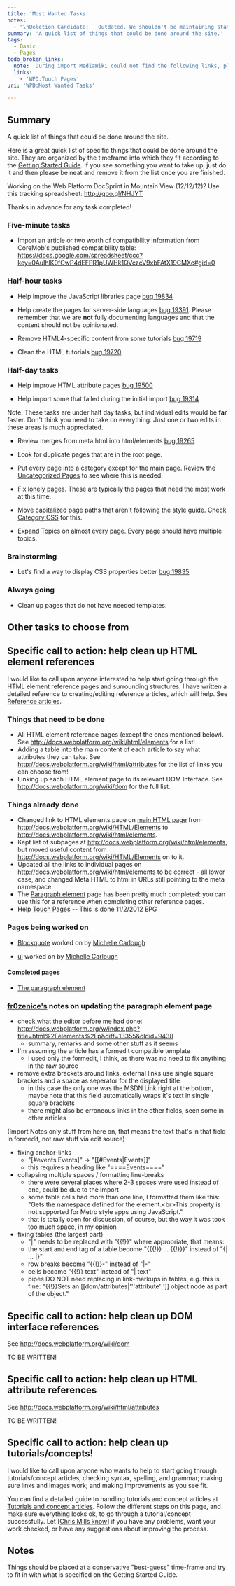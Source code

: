 ```yaml
---
title: 'Most Wanted Tasks'
notes:
  - "\nDeletion Candidate:   Outdated. We shouldn't be maintaining static lists like this with the new project management system in place.\n\n"
summary: 'A quick list of things that could be done around the site.'
tags:
  - Basic
  - Pages
todo_broken_links:
  note: 'During import MediaWiki could not find the following links, please fix and adjust this list.'
  links:
    - 'WPD:Touch Pages'
uri: 'WPD:Most Wanted Tasks'

---
```

## Summary

A quick list of things that could be done around the site.

Here is a great quick list of specific things that could be done around the site. They are organized by the timeframe into which they fit according to the [Getting Started Guide](/WPD:Getting_Started). If you see something you want to take up, just do it and then please be neat and remove it from the list once you are finished.

Working on the Web Platform DocSprint in Mountain View (12/12/12)? Use this tracking spreadsheet: <http://goo.gl/NHJYT>

Thanks in advance for any task completed!

### Five-minute tasks

-   Import an article or two worth of compatibility information from CoreMob's published compatibility table: <https://docs.google.com/spreadsheet/ccc?key=0AuIhlK0fCwP4dEFPR1pUWHk1QVczcV9xbFAtX19CMXc#gid=0>

### Half-hour tasks

-   Help improve the JavaScript libraries page [bug 19834](https://www.w3.org/Bugs/Public/show_bug.cgi?id=19834)

-   Help create the pages for server-side languages [bug 19391](https://www.w3.org/Bugs/Public/show_bug.cgi?id=19391). Please remember that we are **not** fully documenting languages and that the content should not be opinionated.

-   Remove HTML4-specific content from some tutorials [bug 19719](https://www.w3.org/Bugs/Public/show_bug.cgi?id=19719)

-   Clean the HTML tutorials [bug 19720](https://www.w3.org/Bugs/Public/show_bug.cgi?id=19720)

### Half-day tasks

-   Help improve HTML attribute pages [bug 19500](https://www.w3.org/Bugs/Public/show_bug.cgi?id=19500)

-   Help import some that failed during the initial import [bug 19314](https://www.w3.org/Bugs/Public/show_bug.cgi?id=19314)

Note: These tasks are under half day tasks, but individual edits would be **far** faster. Don't think you need to take on everything. Just one or two edits in these areas is much appreciated.

-   Review merges from meta:html into html/elements [bug 19265](https://www.w3.org/Bugs/Public/show_bug.cgi?id=19265)

-   Look for duplicate pages that are in the root page.

-   Put every page into a category except for the main page. Review the [Uncategorized Pages](/Special:UncategorizedPages) to see where this is needed.

-   Fix [lonely pages](http://docs.webplatform.org/w/index.php?title=Special:LonelyPages&limit=500&offset=0). These are typically the pages that need the most work at this time.

-   Move capitalized page paths that aren't following the style guide. Check [Category:CSS](/Category:CSS) for this.

-   Expand Topics on almost every page. Every page should have multiple topics.

### Brainstorming

-   Let's find a way to display CSS properties better [bug 19835](https://www.w3.org/Bugs/Public/show_bug.cgi?id=19835)

### Always going

-   Clean up pages that do not have needed templates.

## Other tasks to choose from

## Specific call to action: help clean up HTML element references

I would like to call upon anyone interested to help start going through the HTML element reference pages and surrounding structures. I have written a detailed reference to creating/editing reference articles, which will help. See [Reference articles](/WPD:Content/Reference_articles).

### Things that need to be done

-   All HTML element reference pages (except the ones mentioned below). See <http://docs.webplatform.org/wiki/html/elements> for a list!
-   Adding a table into the main content of each article to say what attributes they can take. See <http://docs.webplatform.org/wiki/html/attributes> for the list of links you can choose from!
-   Linking up each HTML element page to its relevant DOM Interface. See <http://docs.webplatform.org/wiki/dom> for the full list.

### Things already done

-   Changed link to HTML elements page on [main HTML page](/html) from <http://docs.webplatform.org/wiki/HTML/Elements> to <http://docs.webplatform.org/wiki/html/elements>.
-   Kept list of subpages at <http://docs.webplatform.org/wiki/html/elements>, but moved useful content from <http://docs.webplatform.org/wiki/HTML/Elements> on to it.
-   Updated all the links to individual pages on <http://docs.webplatform.org/wiki/html/elements> to be correct - all lower case, and changed Meta:HTML to html in URLs still pointing to the meta namespace.
-   The [Paragraph element](/html/elements/p) page has been pretty much completed: you can use this for a reference when completing other reference pages.
-   Help [Touch Pages](/w/index.php?title=WPD:Touch_Pages&action=edit&redlink=1) -- This is done 11/2/2012 EPG

### Pages being worked on

-   [Blockquote](/html/elements/blockquote) worked on by [Michelle Carlough](/User:Michistar)

-   [ul](/html/elements/ul) worked on by [Michelle Carlough](/User:Michistar)

#### Completed pages

-   [The paragraph element](/html/elements/p)

### [fr0zenice's](/User:Frozenice) notes on updating the paragraph element page

-   check what the editor before me had done: <http://docs.webplatform.org/w/index.php?title=html%2Felements%2Fp&diff=13355&oldid=9438>
    -   summary, remarks and some other stuff as it seems
-   I'm assuming the article has a formedit compatible template
    -   I used only the formedit, I think, as there was no need to fix anything in the raw source
-   remove extra brackets around links, external links use single square brackets and a space as seperator for the displayed title
    -   in this case the only one was the MSDN Link right at the bottom, maybe note that this field automatically wraps it's text in single square brackets
    -   there might also be erroneous links in the other fields, seen some in other articles

(Import Notes only stuff from here on, that means the text that's in that field in formedit, not raw stuff via edit source)

-   fixing anchor-links
    -   "[\#events Events]" -\> "[[\#Events|Events]]"
    -   this requires a heading like "====Events===="
-   collapsing multiple spaces / formatting line-breaks
    -   there were several places where 2-3 spaces were used instead of one, could be due to the import
    -   some table cells had more than one line, I formatted them like this: "Gets the namespace defined for the element.\<br\>This property is not supported for Metro style apps using JavaScript."
    -   that is totally open for discussion, of course, but the way it was took too much space, in my opinion
-   fixing tables (the largest part)
    -   "|" needs to be replaced with "{{!}}" where appropriate, that means:
    -   the start and end tag of a table become "{{{!}} ... {{!}}}" instead of "{| ... |}"
    -   row breaks become "{{!}}-" instead of "|-"
    -   cells become "{{!}} text" instead of "| text"
    -   pipes DO NOT need replacing in link-markups in tables, e.g. this is fine: "{{!}}Sets an [[dom/attributes|'''attribute''']] object node as part of the object."

## Specific call to action: help clean up DOM interface references

See <http://docs.webplatform.org/wiki/dom>

TO BE WRITTEN!

## Specific call to action: help clean up HTML attribute references

See <http://docs.webplatform.org/wiki/html/attributes>

TO BE WRITTEN!

## Specific call to action: help clean up tutorials/concepts!

I would like to call upon anyone who wants to help to start going through tutorials/concept articles, checking syntax, spelling, and grammar; making sure links and images work; and making improvements as you see fit.

You can find a detailed guide to handling tutorials and concept articles at [Tutorials and concept articles](/WPD:Content/Tutorials_and_concept_articles). Follow the different steps on this page, and make sure everything looks ok, to go through a tutorial/concept successfully. Let [[Chris Mills know](mailto:cmills@opera.com)] if you have any problems, want your work checked, or have any suggestions about improving the process.

## Notes

Things should be placed at a conservative "best-guess" time-frame and try to fit in with what is specified on the Getting Started Guide.

